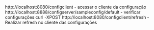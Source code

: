 



http://localhost:8080/configclient  - acessar o cliente da configuração
http://localhost:8888/configserver/sampleconfig/default  -  verificar configurações
curl -XPOST http://localhost:8080/configclient/refresh  -  Realizar refresh no cliente das configurações



